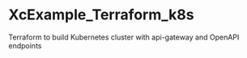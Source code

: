 # XcExample_Terraform_k8s
Terraform to build Kubernetes cluster with api-gateway and OpenAPI endpoints
